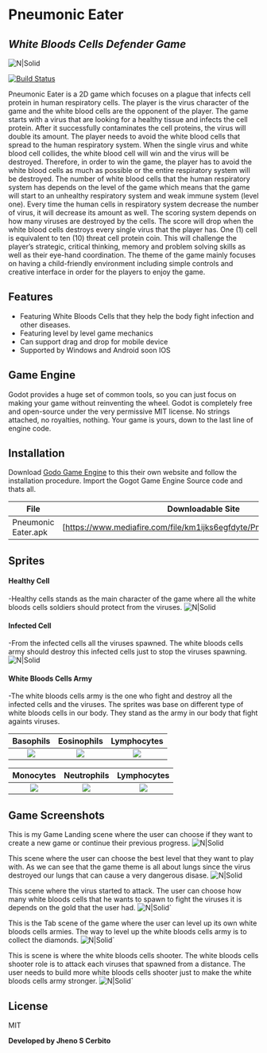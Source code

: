 # Pneumonic Eater
## _White Bloods Cells Defender Game_

![N|Solid](https://godotengine.org/themes/godotengine/assets/logo.svg)

[![Build Status](https://travis-ci.org/joemccann/dillinger.svg?branch=master)](https://travis-ci.org/joemccann/dillinger)

Pneumonic Eater is a 2D game which focuses on a plague that infects cell protein in human respiratory cells. The player is the virus character of the game and the white blood cells are the opponent of the player.
The game starts with a virus that are looking for a healthy tissue and infects the cell protein. After it successfully contaminates the cell proteins, the virus will double its amount. The player needs to avoid the white blood cells that spread to the human respiratory system. When the single virus and white blood cell collides, the white blood cell will win and the virus will be destroyed. Therefore, in order to win the game, the player has to avoid the white blood cells as much as possible or the entire respiratory system will be destroyed. The number of white blood cells that the human respiratory system has depends on the level of the game which means that the game will start to an unhealthy respiratory system and weak immune system (level one). Every time the human cells in respiratory system decrease the number of virus, it will decrease its amount as well. 
The scoring system depends on how many viruses are destroyed by the cells. The score will drop when the white blood cells destroys every single virus that the player has. One (1) cell is equivalent to ten (10) threat cell protein coin. 
This will challenge the player’s strategic, critical thinking, memory and problem solving skills as well as their eye-hand coordination. The theme of the game mainly focuses on having a child-friendly environment including simple controls and creative interface in order for the players to enjoy the game.

## Features

-  Featuring White Bloods Cells that they help the body fight infection and other diseases.
- Featuring level by level game mechanics
- Can support drag and drop for mobile device
- Supported by Windows and Android soon IOS

## Game Engine

Godot provides a huge set of common tools, so you can just focus on making your game without reinventing the wheel.
Godot is completely free and open-source under the very permissive MIT license. No strings attached, no royalties, nothing. Your game is yours, down to the last line of engine code.
## Installation

Download [Godo Game Engine](https://godotengine.org/) to this their own website and follow the installation procedure. Import the Gogot Game Engine Source code and thats all.

| File | Downloadable Site |
| ------ | ------ |
| Pneumonic Eater.apk | [https://www.mediafire.com/file/km1ijks6egfdyte/PneumonicEater.apk/file] |
## Sprites
#### Healthy Cell 
-Healthy cells stands as the main character of the game where all the white bloods cells soldiers should protect from the viruses.
![N|Solid](https://github.com/Senpaixyz/Godot-PneumonicEater/blob/master/assets/cells/healthcells/healthy_01.png?raw=true)
#### Infected Cell 
-From the infected cells all the viruses spawned. The white bloods cells army should destroy this infected cells just to stop the viruses spawning.
![N|Solid](https://github.com/Senpaixyz/Godot-PneumonicEater/blob/master/assets/cells/infectedcells/infected_01.png?raw=true)
#### White Bloods Cells Army
-The white bloods cells army is the one who fight and destroy all the infected cells and the viruses. The sprites was base on different type of white bloods cells in our body. They stand as the army in our body that fight againts viruses.

Basophils              |  Eosinophils          | Lymphocytes                |
:-------------------------:|:-------------------------:|:-------------------------:|
![](https://github.com/Senpaixyz/Godot-PneumonicEater/blob/master/assets/wbc/basop/basophils_front.png?raw=true)  |  ![](https://github.com/Senpaixyz/Godot-PneumonicEater/blob/master/assets/wbc/eosop/eosinophils_front.png?raw=true) |  ![](https://github.com/Senpaixyz/Godot-PneumonicEater/blob/master/assets/wbc/lymp/lymphocytes_front.png?raw=true)

Monocytes          |  Neutrophils         | Lymphocytes                   |
:-------------------------:|:-------------------------:|:-------------------------:|
![](https://github.com/Senpaixyz/Godot-PneumonicEater/blob/master/assets/wbc/mono/monocytes_front.png?raw=true)  |  ![](https://github.com/Senpaixyz/Godot-PneumonicEater/blob/master/assets/wbc/neut/neutrophils_front.png?raw=true) |  ![](https://github.com/Senpaixyz/Godot-PneumonicEater/blob/master/assets/wbc/lymp/lymphocytes_front.png?raw=true)

## Game Screenshots

This is my Game Landing scene where the user can choose if they want to create a new game or continue their previous progress.
![N|Solid](https://github.com/Senpaixyz/Godot-PneumonicEater/blob/master/screenshots/image1.png?raw=true)

This scene where the user can choose the best level that they want to play with. As we can see that the game theme is all about lungs since the virus destroyed our lungs that can cause a very dangerous disase.
![N|Solid](https://github.com/Senpaixyz/Godot-PneumonicEater/blob/master/screenshots/image2.png?raw=true)

 This scene where the virus started to attack. The user can choose how many white bloods cells that he wants to spawn to fight the viruses it is depends on the gold that the user had.
![N|Solid](https://github.com/Senpaixyz/Godot-PneumonicEater/blob/master/screenshots/image3.png?raw=true)`

 This is the Tab scene of the game where the user can level up its own white bloods cells armies. The way to level up the white bloods cells army is to collect the diamonds.
![N|Solid](https://github.com/Senpaixyz/Godot-PneumonicEater/blob/master/screenshots/image5.png?raw=true)`

 This is scene is where the white bloods cells shooter. The white bloods cells shooter role is to attack each viruses that spawned from a distance. The user needs to build more white bloods cells shooter just to make the white bloods cells army stronger.
![N|Solid](https://github.com/Senpaixyz/Godot-PneumonicEater/blob/master/screenshots/image4.png?raw=true)`

## License

MIT

**Developed by Jheno S Cerbito**


